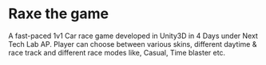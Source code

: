 # Raxe the game

A fast-paced 1v1 Car race game developed in Unity3D in 4 Days under Next Tech Lab AP. Player can choose between various skins, different daytime & race track and different race modes like, Casual, Time blaster etc.

